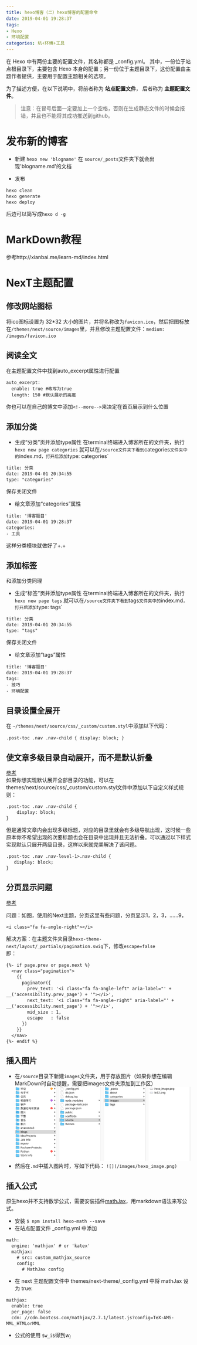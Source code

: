 ```yaml
---
title: hexo博客（二）hexo博客的配置命令
date: 2019-04-01 19:28:37
tags:
- Hexo
- 环境配置
categories: 坑+环境+工具
---
```


在 Hexo 中有两份主要的配置文件，其名称都是 _config.yml。 其中，一份位于站点根目录下，主要包含 Hexo 本身的配置；另一份位于主题目录下，这份配置由主题作者提供，主要用于配置主题相关的选项。

为了描述方便，在以下说明中，将前者称为 **站点配置文件**， 后者称为 **主题配置文件**。
> 注意：在冒号后面一定要加上一个空格，否则在生成静态文件的时候会报错，并且也不能将其成功推送到github。

# 发布新的博客
+ 新建
`hexo new 'blogname'`
在 `source/_posts`文件夹下就会出现'blogname.md'的文档

+ 发布
```
hexo clean
hexo generate
hexo deploy
```
后边可以简写成`hexo d -g`

# MarkDown教程
参考http://xianbai.me/learn-md/index.html

# NexT主题配置
## 修改网站图标
将ico图标设置为 32*32 大小的图片，并将名称改为`favicon.ico`，然后把图标放在`/themes/next/source/images`里，并且修改主题配置文件：`medium: /images/favicon.ico`

## 阅读全文
在主题配置文件中找到auto_excerpt属性进行配置
```
auto_excerpt:
  enable: true #改写为true
  length: 150 #默认展示的高度
```
你也可以在自己的博文中添加`<!--more-->`来决定在首页展示到什么位置

## 添加分类
+ 生成“分类”页并添加type属性
在terminal终端进入博客所在的文件夹，执行
`hexo new page categories`
就可以在`/source文件夹下看到`categories`文件夹中的`index.md`，打开后添加`type: categories`
```
title: 分类
date: 2019-04-01 20:34:55
type: "categories"
```
保存关闭文件

+ 给文章添加“categories”属性
```
title: '博客题目'
date: 2019-04-01 19:28:37
categories:
- 工具
```
这样分类模块就做好了+.+
## 添加标签
和添加分类同理
+ 生成“标签”页并添加type属性
在terminal终端进入博客所在的文件夹，执行
`hexo new page tags`
就可以在`/source文件夹下看到`tags`文件夹中的`index.md`，打开后添加`type: tags`
```
title: 分类
date: 2019-04-01 20:34:55
type: "tags"
```
保存关闭文件

+ 给文章添加“tags”属性
```
title: '博客题目'
date: 2019-04-01 19:28:37
tags:
- 技巧
- 环境配置
```

## 目录设置全展开
在 `~/themes/next/source/css/_custom/custom.styl`中添加以下代码：

`.post-toc .nav .nav-child { display: block; }`

## 使文章多级目录自动展开，而不是默认折叠
[参考](https://github.com/iissnan/hexo-theme-next/issues/710)  
如果你想实现默认展开全部目录的功能，可以在themes/next/source/css/_custom/custom.styl文件中添加以下自定义样式规则：
```
.post-toc .nav .nav-child { 
    display: block; 
}
```
但是通常文章内会出现多级标题，对应的目录里就会有多级导航出现，这时候一些原本你不希望出现的次要标题也会在目录中出现并且无法折叠。可以通过以下样式实现默认只展开两级目录，这样以来就完美解决了该问题。
```
.post-toc .nav .nav-level-1>.nav-child { 
   display: block; 
}
```
## 分页显示问题
[参考](https://github.com/hexojs/hexo/issues/3794)

问题：如图，使用的Next主题，分页这里有些问题，分页显示1，2，3，……9，
```
<i class="fa fa-angle-right"></i>
```
解决方案：在主题文件夹目录`hexo-theme-next/layout/_partials/pagination.swig`下，修改`escape=false`   
即：
```
{%- if page.prev or page.next %}
  <nav class="pagination">
    {{
      paginator({
        prev_text: '<i class="fa fa-angle-left" aria-label="' + __('accessibility.prev_page') + '"></i>',
        next_text: '<i class="fa fa-angle-right" aria-label="' + __('accessibility.next_page') + '"></i>',
        mid_size : 1,
        escape   : false
      })
    }}
  </nav>
{%- endif %}
```
## 插入图片
+ 在`/source`目录下新建`images`文件夹，用于存放图片（如果你想在编辑MarkDown时自动提醒，需要把images文件夹添加到工作区）
![](/images/hexo_image.png)
+ 然后在`.md`中插入图片时，写如下代码：
`![](/images/hexo_image.png)`

## 插入公式
原生hexo并不支持数学公式，需要安装插件[mathJax](https://www.mathjax.org/)，用markdown语法来写公式。
- 安装
`$ npm install hexo-math --save`
- 在站点配置文件 _config.yml 中添加
```
math:
  engine: 'mathjax' # or 'katex'
  mathjax:
    # src: custom_mathjax_source
    config:
      # MathJax config
```
- 在 next 主题配置文件中 themes/next-theme/_config.yml 中将 mathJax 设为 true:
```
mathjax:
  enable: true
  per_page: false
  cdn: //cdn.bootcss.com/mathjax/2.7.1/latest.js?config=TeX-AMS-MML_HTMLorMML
```
- 公式的使用
`$w_i$`得到$w_i$




















